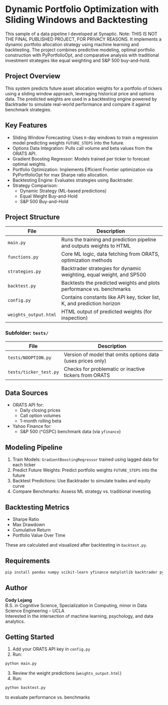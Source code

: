 
# Dynamic Portfolio Optimization with Sliding Windows and Backtesting

This sample of a data pipeline I developed at Synaptic. Note: THIS IS NOT THE FINAL PUBLISHED PROJECT, FOR PRIVACY REASONS. It implements a dynamic portfolio allocation strategy using machine learning and backtesting. The project combines predictive modeling, optimal portfolio construction with PyPortfolioOpt, and comparative analysis with traditional investment strategies like equal weighting and S&P 500 buy-and-hold.

## Project Overview

This system predicts future asset allocation weights for a portfolio of tickers using a sliding window approach, leveraging historical price and options data. The predicted weights are used in a backtesting engine powered by Backtrader to simulate real-world performance and compare it against benchmark strategies.

## Key Features

- Sliding Window Forecasting: Uses `K`-day windows to train a regression model predicting weights `FUTURE_STEPS` into the future.
- Options Data Integration: Pulls call volume and beta values from the ORATS API.
- Gradient Boosting Regressor: Models trained per ticker to forecast optimal weights.
- Portfolio Optimization: Implements Efficient Frontier optimization via PyPortfolioOpt for max Sharpe ratio allocation.
- Backtesting Engine: Evaluates strategies using Backtrader.
- Strategy Comparison:
  - Dynamic Strategy (ML-based predictions)
  - Equal Weight Buy-and-Hold
  - S&P 500 Buy-and-Hold

## Project Structure

| File | Description |
|------|-------------|
| `main.py` | Runs the training and prediction pipeline and outputs weights to HTML |
| `functions.py` | Core ML logic, data fetching from ORATS, optimization methods |
| `strategies.py` | Backtrader strategies for dynamic weighting, equal weight, and SP500 |
| `backtest.py` | Backtests the predicted weights and plots performance vs. benchmarks |
| `config.py` | Contains constants like API key, ticker list, K, and prediction horizon |
| `weights_output.html` | HTML output of predicted weights (for inspection) |

### Subfolder: `tests/`

| File | Description |
|------|-------------|
| `tests/NOOPTION.py` | Version of model that omits options data (uses prices only) |
| `tests/ticker_test.py` | Checks for problematic or inactive tickers from ORATS |

## Data Sources

- ORATS API for:
  - Daily closing prices
  - Call option volumes
  - 1-month rolling beta
- Yahoo Finance for:
  - S&P 500 (^GSPC) benchmark data (via `yfinance`)

## Modeling Pipeline

1. Train Models: `GradientBoostingRegressor` trained using lagged data for each ticker
2. Predict Future Weights: Predict portfolio weights `FUTURE_STEPS` into the future
3. Backtest Predictions: Use Backtrader to simulate trades and equity curve
4. Compare Benchmarks: Assess ML strategy vs. traditional investing

## Backtesting Metrics

- Sharpe Ratio
- Max Drawdown
- Cumulative Return
- Portfolio Value Over Time

These are calculated and visualized after backtesting in `backtest.py`.

## Requirements

```bash
pip install pandas numpy scikit-learn yfinance matplotlib backtrader pypfopt requests
```

## Author

**Cody Lejang**  
B.S. in Cognitive Science, Specialization in Computing, minor in Data Science Engineering – UCLA  
Interested in the intersection of machine learning, psychology, and data analytics.

## Getting Started

1. Add your ORATS API key in `config.py`
2. Run:

```bash
python main.py
```

3. Review the weight predictions (`weights_output.html`)
4. Run:

```bash
python backtest.py
```

to evaluate performance vs. benchmarks
